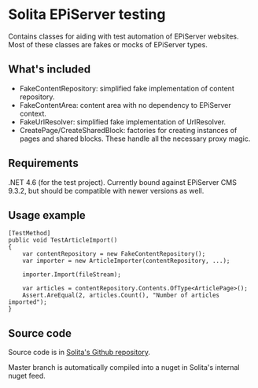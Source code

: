 # Solita EPiServer testing

Contains classes for aiding with test automation of EPiServer websites. Most of these classes are fakes or mocks of EPiServer
types.

## What's included

* FakeContentRepository: simplified fake implementation of content repository.
* FakeContentArea: content area with no dependency to EPiServer context.
* FakeUrlResolver: simplified fake implementation of UrlResolver.
* CreatePage/CreateSharedBlock: factories for creating instances of pages and shared blocks. 
These handle all the necessary proxy magic.

## Requirements

.NET 4.6 (for the test project). Currently bound against EPiServer CMS 9.3.2, but should be compatible with newer versions as well.

## Usage example

```
[TestMethod]
public void TestArticleImport()
{            
    var contentRepository = new FakeContentRepository();
    var importer = new ArticleImporter(contentRepository, ...);

    importer.Import(fileStream);

    var articles = contentRepository.Contents.OfType<ArticlePage>();
    Assert.AreEqual(2, articles.Count(), "Number of articles imported");
}    
```

## Source code

Source code is in [Solita's Github repository](https://github.com/solita-episerver/solita-testing-episerver).

Master branch is automatically compiled into a nuget in Solita's internal nuget feed.